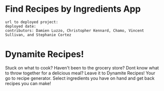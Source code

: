# Find Recipes by Ingredients App
```
url to deployed project:
deployed date:
contributors: Damien Luzzo, Christopher Kennard, Chamo, Vincent Sullivan, and Stephanie Cortez
```
# Dynamite Recipes!
Stuck on what to cook? Haven't been to the grocery store? 
Dont know what to throw together for a delicious meal? 
Leave it to Dynamite Recipes! Your go to recipe generator. 
Select ingredients you have on hand and get back recipes you can make!
